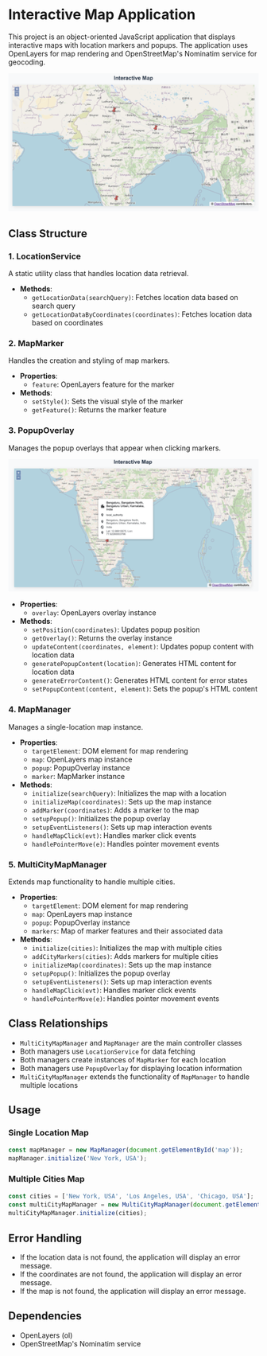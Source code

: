 # Interactive Map Application

This project is an object-oriented JavaScript application that displays interactive maps with location markers and popups. The application uses OpenLayers for map rendering and OpenStreetMap's Nominatim service for geocoding.

![Map Screenshot](screenshots/image.png)

## Class Structure

### 1. LocationService

A static utility class that handles location data retrieval.

- **Methods**:
  - `getLocationData(searchQuery)`: Fetches location data based on search query
  - `getLocationDataByCoordinates(coordinates)`: Fetches location data based on coordinates

### 2. MapMarker

Handles the creation and styling of map markers.

- **Properties**:
  - `feature`: OpenLayers feature for the marker
- **Methods**:
  - `setStyle()`: Sets the visual style of the marker
  - `getFeature()`: Returns the marker feature

### 3. PopupOverlay

Manages the popup overlays that appear when clicking markers.

![Popup Overlay Screenshot](screenshots/image2.png)

- **Properties**:
  - `overlay`: OpenLayers overlay instance
- **Methods**:
  - `setPosition(coordinates)`: Updates popup position
  - `getOverlay()`: Returns the overlay instance
  - `updateContent(coordinates, element)`: Updates popup content with location data
  - `generatePopupContent(location)`: Generates HTML content for location data
  - `generateErrorContent()`: Generates HTML content for error states
  - `setPopupContent(content, element)`: Sets the popup's HTML content

### 4. MapManager

Manages a single-location map instance.

- **Properties**:
  - `targetElement`: DOM element for map rendering
  - `map`: OpenLayers map instance
  - `popup`: PopupOverlay instance
  - `marker`: MapMarker instance
- **Methods**:
  - `initialize(searchQuery)`: Initializes the map with a location
  - `initializeMap(coordinates)`: Sets up the map instance
  - `addMarker(coordinates)`: Adds a marker to the map
  - `setupPopup()`: Initializes the popup overlay
  - `setupEventListeners()`: Sets up map interaction events
  - `handleMapClick(evt)`: Handles marker click events
  - `handlePointerMove(e)`: Handles pointer movement events

### 5. MultiCityMapManager

Extends map functionality to handle multiple cities.

- **Properties**:
  - `targetElement`: DOM element for map rendering
  - `map`: OpenLayers map instance
  - `popup`: PopupOverlay instance
  - `markers`: Map of marker features and their associated data
- **Methods**:
  - `initialize(cities)`: Initializes the map with multiple cities
  - `addCityMarkers(cities)`: Adds markers for multiple cities
  - `initializeMap(coordinates)`: Sets up the map instance
  - `setupPopup()`: Initializes the popup overlay
  - `setupEventListeners()`: Sets up map interaction events
  - `handleMapClick(evt)`: Handles marker click events
  - `handlePointerMove(e)`: Handles pointer movement events

## Class Relationships

- `MultiCityMapManager` and `MapManager` are the main controller classes
- Both managers use `LocationService` for data fetching
- Both managers create instances of `MapMarker` for each location
- Both managers use `PopupOverlay` for displaying location information
- `MultiCityMapManager` extends the functionality of `MapManager` to handle multiple locations

## Usage

### Single Location Map

```javascript
const mapManager = new MapManager(document.getElementById('map'));
mapManager.initialize('New York, USA');
```

### Multiple Cities Map

```javascript
const cities = ['New York, USA', 'Los Angeles, USA', 'Chicago, USA'];
const multiCityMapManager = new MultiCityMapManager(document.getElementById('map'));
multiCityMapManager.initialize(cities);
```

## Error Handling

- If the location data is not found, the application will display an error message.
- If the coordinates are not found, the application will display an error message.
- If the map is not found, the application will display an error message.

## Dependencies

- OpenLayers (ol)
- OpenStreetMap's Nominatim service
